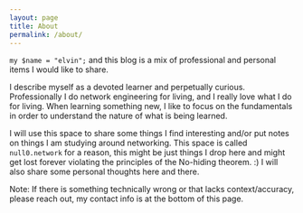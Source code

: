 ```yaml
---
layout: page
title: About
permalink: /about/
---
```


`my $name = "elvin";` and this blog is a mix of professional and personal items I would like to share. 

I describe myself as a devoted learner and perpetually curious. Professionally I do network engineering for living, and I really love what I do for living. When learning something new, I like to focus on the fundamentals in order to understand the nature of what is being learned.

I will use this space to share some things I find interesting and/or put notes on things I am studying around networking. This space is called `null0.network` for a reason, this might be just things I drop here and might get lost forever violating the principles of the No-hiding theorem. :) I will also share some personal thoughts here and there.

Note: If there is something technically wrong or that lacks context/accuracy, please reach out, my contact info is at the bottom of this page.
